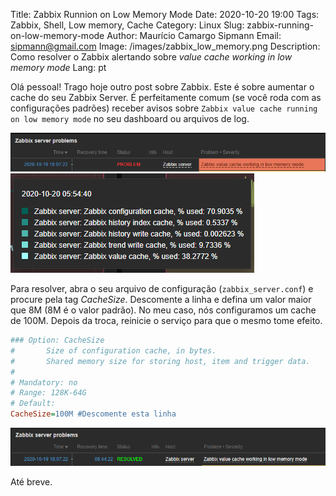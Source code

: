 ﻿Title: Zabbix Runnion on Low Memory Mode
Date: 2020-10-20 19:00
Tags: Zabbix, Shell, Low memory, Cache
Category: Linux
Slug: zabbix-running-on-low-memory-mode
Author: Maurício Camargo Sipmann
Email: sipmann@gmail.com
Image: /images/zabbix_low_memory.png
Description: Como resolver o Zabbix alertando sobre *value cache working in low memory mode* 
Lang: pt

Olá pessoal! Trago hoje outro post sobre Zabbix. Este é sobre aumentar o cache do seu Zabbix Server. É perfeitamente comum (se você roda com as configurações padrões) receber avisos sobre `Zabbix value cache running on low memory mode` no seu dashboard ou arquivos de log.

![Zabbix Dashboard alertando sobre problemas de memória](/images/zabbix_low_memory_mode.png)
![Zabbix Dashboard cache gráfico com 70% utilizado](/images/zabbix_cache_filling.png)

Para resolver, abra o seu arquivo de configuração (`zabbix_server.conf`) e procure pela tag *CacheSize*. Descomente a linha e defina um valor maior que 8M (8M é o valor padrão). No meu caso, nós configuramos um cache de 100M. Depois da troca, reinicie o serviço para que o mesmo tome efeito.

```ini
### Option: CacheSize
#       Size of configuration cache, in bytes.
#       Shared memory size for storing host, item and trigger data.
#
# Mandatory: no
# Range: 128K-64G
# Default:
CacheSize=100M #Descomente esta linha
```

![Zabbix Dashboard resolved memory problem](/images/zabbix_low_memory_solved.png)

Até breve.
